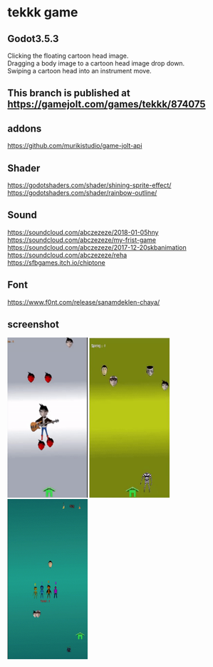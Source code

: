 # tekkk game
## Godot3.5.3
Clicking the floating cartoon head image.<br>
Dragging a body image to a cartoon head image drop down.<br>
Swiping a cartoon head into an instrument move.

## This branch is published at https://gamejolt.com/games/tekkk/874075

## addons
https://github.com/murikistudio/game-jolt-api

## Shader
https://godotshaders.com/shader/shining-sprite-effect/ <br>
https://godotshaders.com/shader/rainbow-outline/ 

## Sound
https://soundcloud.com/abczezeze/2018-01-05hny<br>
https://soundcloud.com/abczezeze/my-frist-game<br>
https://soundcloud.com/abczezeze/2017-12-20skbanimation<br>
https://soundcloud.com/abczezeze/reha<br>
https://sfbgames.itch.io/chiptone

## Font
https://www.f0nt.com/release/sanamdeklen-chaya/

## screenshot
<img src="https://github.com/abczezeze/tek-game/blob/main/ss/tek_floating.gif" width="180" height="360">
<img src="https://github.com/abczezeze/tek-game/blob/main/ss/tek_darg.gif" width="180" height="360">
<img src="https://github.com/abczezeze/tek-game/blob/main/ss/tek_swipe.gif" width="180" height="360">

